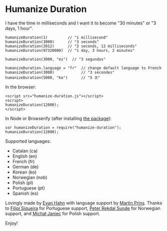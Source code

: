 Humanize Duration
=================

I have the time in milliseconds and I want it to become "30 minutes" or "3 days, 1 hour".

    humanizeDuration(1)         // "1 millisecond"
    humanizeDuration(3000)      // "3 seconds"
    humanizeDuration(2012)      // "2 seconds, 12 milliseconds"
    humanizeDuration(97320000)  // "1 day, 3 hours, 2 minutes"

    humanizeDuration(3000, "es")  // "3 segundos"

    humanizeDuration.language = "fr"  // change default language to French
    humanizeDuration(3000)            // "3 secondes"
    humanizeDuration(5000, "ko")      // "5 초"

In the browser:

    <script src="humanize-duration.js"></script>
    <script>
    humanizeDuration(12000);
    </script>

In Node or Browserify (after installing [the package](https://npmjs.org/package/humanize-duration)):

    var humanizeDuration = require("humanize-duration");
    humanizeDuration(12000);

Supported languages:

* Catalan (ca)
* English (en)
* French (fr)
* German (de)
* Korean (ko)
* Norwegian (nob)
* Polish (pl)
* Portuguese (pt)
* Spanish (es)

Lovingly made by [Evan Hahn](http://evanhahn.com/) with language support by [Martin Prins](https://github.com/magarcia). Thanks to [Filipi Siqueira](https://github.com/filipi777) for Portuguese support, [Peter Rekdal Sunde](https://github.com/peters) for Norwegian support, and [Michał Janiec](https://github.com/mjjaniec) for Polish support.

Enjoy!
